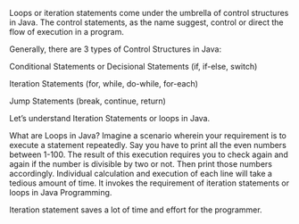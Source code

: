 Loops or iteration statements come under the umbrella of control structures in Java. The control statements, as the name suggest, control or direct the flow of execution in a program. 

Generally, there are 3 types of Control Structures in Java:

Conditional Statements or Decisional Statements (if, if-else, switch)

Iteration Statements (for, while, do-while, for-each)

Jump Statements (break, continue, return)

Let’s understand Iteration Statements or loops in Java.

What are Loops in Java?
Imagine a scenario wherein your requirement is to execute a statement repeatedly. Say you have to print all the even numbers between 1-100. The result of this execution requires you to check again and again if the number is divisible by two or not. Then print those numbers accordingly. Individual calculation and execution of each line will take a tedious amount of time. It invokes the requirement of iteration statements or loops in Java Programming.

Iteration statement saves a lot of time and effort for the programmer.


